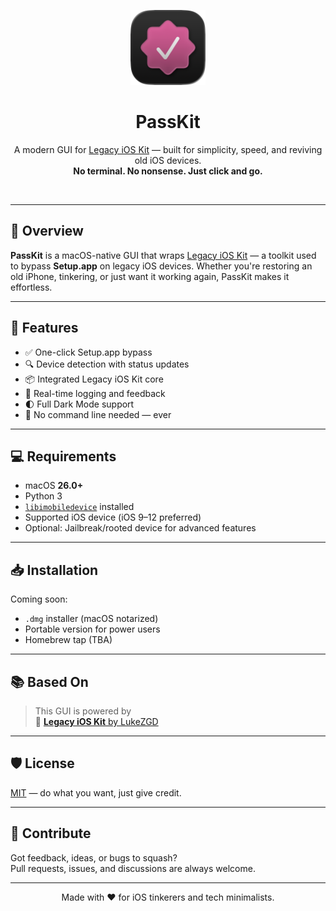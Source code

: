 <p align="center">
  <img src="https://github.com/VelisCore/PassKit/blob/main/PassKit/Assets.xcassets/AppIcon.appiconset/512@1x.png?raw=true" width="120" alt="PassKit Logo">
</p>

<h1 align="center">PassKit</h1>
<p align="center">
  A modern GUI for <a href="https://github.com/LukeZGD/Legacy-iOS-Kit" target="_blank">Legacy iOS Kit</a> — built for simplicity, speed, and reviving old iOS devices.<br>
  <strong>No terminal. No nonsense. Just click and go.</strong>
</p>

<br/>

---

## 🚀 Overview

**PassKit** is a macOS-native GUI that wraps [Legacy iOS Kit](https://github.com/LukeZGD/Legacy-iOS-Kit) — a toolkit used to bypass **Setup.app** on legacy iOS devices. Whether you're restoring an old iPhone, tinkering, or just want it working again, PassKit makes it effortless.

---

## 🧰 Features

- ✅ One-click Setup.app bypass
- 🔍 Device detection with status updates
- 📦 Integrated Legacy iOS Kit core
- 📄 Real-time logging and feedback
- 🌓 Full Dark Mode support
- 💬 No command line needed — ever

---

## 💻 Requirements

- macOS **26.0+**
- Python 3
- [`libimobiledevice`](https://libimobiledevice.org/) installed
- Supported iOS device (iOS 9–12 preferred)
- Optional: Jailbreak/rooted device for advanced features

---

## 📥 Installation

Coming soon:

- `.dmg` installer (macOS notarized)
- Portable version for power users
- Homebrew tap (TBA)

---

## 📚 Based On

> This GUI is powered by  
> 🎯 [**Legacy iOS Kit** by LukeZGD](https://github.com/LukeZGD/Legacy-iOS-Kit)

---

## 🛡 License

[MIT](https://github.com/VelisCore/PassKit/blob/main/LICENSE) — do what you want, just give credit.

---

## 🤝 Contribute

Got feedback, ideas, or bugs to squash?  
Pull requests, issues, and discussions are always welcome.

---

<p align="center">
  Made with ❤️ for iOS tinkerers and tech minimalists.
</p>
